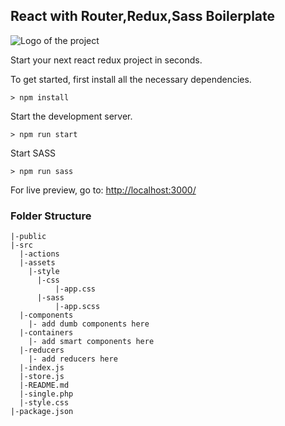 ## React with Router,Redux,Sass Boilerplate

![Logo of the project](https://raw.githubusercontent.com/abhisheksatre/React-Router-Redux-Boilerplate/master/public/banner.jpg)


Start your next react redux project in seconds.

To get started, first install all the necessary dependencies.
```
> npm install
```

Start the development server.
```
> npm run start
```

Start SASS
```
> npm run sass
```

For live preview, go to: [http://localhost:3000/](http://localhost:3000/)

### Folder Structure

```shell
|-public	
|-src
  |-actions
  |-assets
    |-style	
      |-css
          |-app.css
      |-sass
          |-app.scss
  |-components
    |- add dumb components here 
  |-containers
    |- add smart components here 	
  |-reducers
    |- add reducers here 	
  |-index.js
  |-store.js
  |-README.md
  |-single.php
  |-style.css
|-package.json  
```